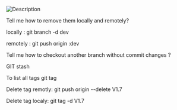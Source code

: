 
![Description](../download.png)

Tell me how to remove them locally and remotely?

locally : 
    git branch -d dev

remotely : 
git push origin :dev



Tell me how to checkout another branch without commit changes  ?

GIT stash


To list all tags
git tag


Delete tag remotly:
git push origin --delete V1.7


Delete tag localy:
git tag -d V1.7 


